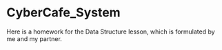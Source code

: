 # CyberCafe_System

Here is a homework for the Data Structure lesson,
which is formulated by me and my partner.